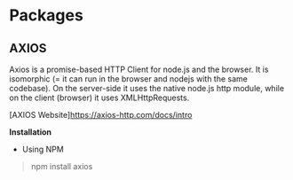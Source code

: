 
# Packages

## AXIOS
Axios is a promise-based HTTP Client for node.js and the browser. It is isomorphic (= it can run in the browser and nodejs with the same codebase). On the server-side it uses the native node.js http module, while on the client (browser) it uses XMLHttpRequests.

[AXIOS Website]https://axios-http.com/docs/intro

**Installation**

- Using NPM
> npm install axios
